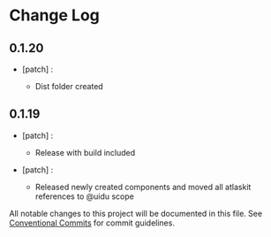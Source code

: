 # Change Log

## 0.1.20
- [patch] :

  - Dist folder created

## 0.1.19
- [patch] :

  - Release with build included
- [patch] :

  - Released newly created components and moved all atlaskit references to @uidu scope

All notable changes to this project will be documented in this file.
See [Conventional Commits](https://conventionalcommits.org) for commit guidelines.
